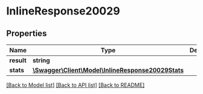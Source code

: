 # InlineResponse20029

## Properties
Name | Type | Description | Notes
------------ | ------------- | ------------- | -------------
**result** | **string** |  | [optional] 
**stats** | [**\Swagger\Client\Model\InlineResponse20029Stats**](InlineResponse20029Stats.md) |  | [optional] 

[[Back to Model list]](../README.md#documentation-for-models) [[Back to API list]](../README.md#documentation-for-api-endpoints) [[Back to README]](../README.md)

